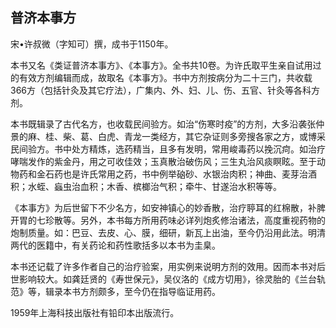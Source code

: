 ## 普济本事方

宋•许叔微（字知可）撰，成书于1150年。

本书又名《类证普济本事方》、《本事方》。全书共10卷。为许氏取平生亲自试用过的有效方剂编辑而成，故取名《本事方》。书中方剂按病分为二十三门，共收载366方（包括针灸及其它疗法），广集内、外、妇、儿、伤、五官、针灸等各科方剂。

本书既辑录了古代名方，也收载民间验方。如治“伤寒时疫”的方剂，大多沿袭张仲景的麻、桂、柴、葛、白虎、青龙一类经方，其它杂证则多旁搜各家之方，或博采民间验方。书中处方精炼，选药精当，且多有发明，常用峻毒药以挽沉疴。如治疗哮喘发作的紫金丹，用之可收佳效；玉真散治破伤风；三生丸治风痰瞑眩。至于动物药和金石药也是许氏常用之药，书中例举硇砂、水银治肉积；神曲、麦芽治酒积；水蛭、蝱虫治血积；木香、槟榔治气积；牵牛、甘遂治水积等等。

《本事方》为后世留下不少名方，如安神镇心的妙香散，治疗聤耳的红棉散，补脾开胃的七珍散等。另外，本书每方所用药味必详列炮炙修治诸法，高度重视药物的炮制质量。如：巴豆、去皮、心、膜，细研，新瓦上出油，至今仍沿用此法。明清两代的医籍中，有关药论和药性歌括多以本书为圭臬。

本书还记载了许多作者自己的治疗验案，用实例来说明方剂的效用。因而本书对后世影响较大。如龚廷贤的《寿世保元》，吴仪洛的《成方切用》，徐灵胎的《兰台轨范》等，辑录本书方剂颇多，至今仍在指导临证用药。

1959年上海科技出版社有铅印本出版流行。
